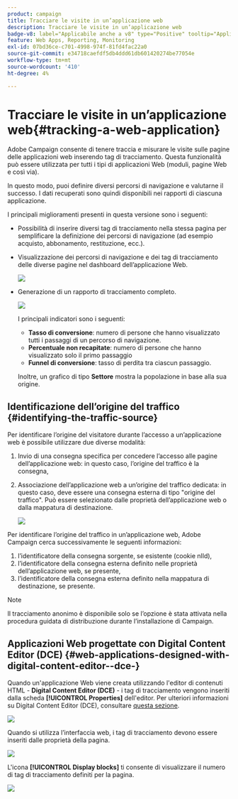 ```yaml
---
product: campaign
title: Tracciare le visite in un’applicazione web
description: Tracciare le visite in un’applicazione web
badge-v8: label="Applicabile anche a v8" type="Positive" tooltip="Applicabile anche a Campaign v8"
feature: Web Apps, Reporting, Monitoring
exl-id: 07bd36ce-c701-4998-974f-81fd4fac22a0
source-git-commit: e34718caefdf5db4ddd61db601420274be77054e
workflow-type: tm+mt
source-wordcount: '410'
ht-degree: 4%

---
```


# Tracciare le visite in un’applicazione web{#tracking-a-web-application}



Adobe Campaign consente di tenere traccia e misurare le visite sulle pagine delle applicazioni web inserendo tag di tracciamento. Questa funzionalità può essere utilizzata per tutti i tipi di applicazioni Web (moduli, pagine Web e così via).

In questo modo, puoi definire diversi percorsi di navigazione e valutarne il successo. I dati recuperati sono quindi disponibili nei rapporti di ciascuna applicazione.

I principali miglioramenti presenti in questa versione sono i seguenti:

* Possibilità di inserire diversi tag di tracciamento nella stessa pagina per semplificare la definizione dei percorsi di navigazione (ad esempio acquisto, abbonamento, restituzione, ecc.).
* Visualizzazione dei percorsi di navigazione e dei tag di tracciamento delle diverse pagine nel dashboard dell’applicazione Web.

  ![](assets/trackers_1.png)

* Generazione di un rapporto di tracciamento completo.

  ![](assets/trackers_5.png)

  I principali indicatori sono i seguenti:

   * **Tasso di conversione**: numero di persone che hanno visualizzato tutti i passaggi di un percorso di navigazione.
   * **Percentuale non recapitate**: numero di persone che hanno visualizzato solo il primo passaggio
   * **Funnel di conversione**: tasso di perdita tra ciascun passaggio.

  Inoltre, un grafico di tipo **Settore** mostra la popolazione in base alla sua origine.

## Identificazione dell’origine del traffico {#identifying-the-traffic-source}

Per identificare l’origine del visitatore durante l’accesso a un’applicazione web è possibile utilizzare due diverse modalità:

1. Invio di una consegna specifica per concedere l’accesso alle pagine dell’applicazione web: in questo caso, l’origine del traffico è la consegna,
1. Associazione dell’applicazione web a un’origine del traffico dedicata: in questo caso, deve essere una consegna esterna di tipo &quot;origine del traffico&quot;. Può essere selezionato dalle proprietà dell’applicazione web o dalla mappatura di destinazione.

   ![](assets/trackers_6.png)

Per identificare l’origine del traffico in un’applicazione web, Adobe Campaign cerca successivamente le seguenti informazioni:

1. l’identificatore della consegna sorgente, se esistente (cookie nlId),
1. l’identificatore della consegna esterna definito nelle proprietà dell’applicazione web, se presente,
1. l’identificatore della consegna esterna definito nella mappatura di destinazione, se presente.

>[!NOTE]
>
>Il tracciamento anonimo è disponibile solo se l’opzione è stata attivata nella procedura guidata di distribuzione durante l’installazione di Campaign.

## Applicazioni Web progettate con Digital Content Editor (DCE) {#web-applications-designed-with-digital-content-editor--dce-}

Quando un&#39;applicazione Web viene creata utilizzando l&#39;editor di contenuti HTML - **Digital Content Editor (DCE)** - i tag di tracciamento vengono inseriti dalla scheda **[!UICONTROL Properties]** dell&#39;editor. Per ulteriori informazioni su Digital Content Editor (DCE), consultare [questa sezione](about-campaign-html-editor.md).

![](assets/trackers_2.png)

Quando si utilizza l’interfaccia web, i tag di tracciamento devono essere inseriti dalle proprietà della pagina.

![](assets/trackers_3.png)

L&#39;icona **[!UICONTROL Display blocks]** ti consente di visualizzare il numero di tag di tracciamento definiti per la pagina.

![](assets/trackers_4.png)
